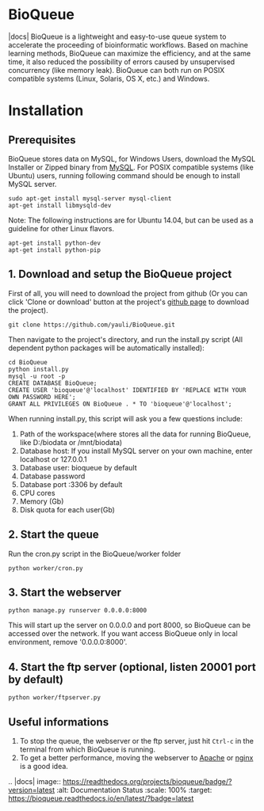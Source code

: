 # BioQueue
|docs|
BioQueue is a lightweight and easy-to-use queue system to accelerate the proceeding of bioinformatic workflows. Based on machine learning methods, BioQueue can maximize the efficiency, and at the same time, it also reduced the possibility of errors caused by unsupervised concurrency (like memory leak). BioQueue can both run on POSIX compatible systems (Linux, Solaris, OS X, etc.) and Windows.
# Installation
## Prerequisites
BioQueue stores data on MySQL, for Windows Users, download the MySQL Installer or Zipped binary from [MySQL](http://www.mysql.com/downloads/). For POSIX compatible systems (like Ubuntu) users, running following command should be enough to install MySQL server.
```
sudo apt-get install mysql-server mysql-client
apt-get install libmysqld-dev
```
Note: The following instructions are for Ubuntu 14.04, but can be used as a guideline for other Linux flavors.
```
apt-get install python-dev
apt-get install python-pip
```
## 1. Download and setup the BioQueue project
First of all, you will need to download the project from github (Or you can click 'Clone or download' button at the project's [github page](https://github.com/yauli/BioQueue) to download the project).
```
git clone https://github.com/yauli/BioQueue.git
```
Then navigate to the project's directory, and run the install.py script (All dependent python packages will be automatically installed):
```
cd BioQueue
python install.py
mysql -u root -p
CREATE DATABASE BioQueue;
CREATE USER 'bioqueue'@'localhost' IDENTIFIED BY 'REPLACE WITH YOUR OWN PASSWORD HERE';
GRANT ALL PRIVILEGES ON BioQueue . * TO 'bioqueue'@'localhost';
```
When running install.py, this script will ask you a few questions include:
 1. Path of the workspace(where stores all the data for running BioQueue, like D:/biodata or /mnt/biodata)
 2. Database host: If you install MySQL server on your own machine, enter localhost or 127.0.0.1
 3. Database user: bioqueue by default
 4. Database password
 5. Database port :3306 by default
 6. CPU cores
 7. Memory (Gb)
 8. Disk quota for each user(Gb)
## 2. Start the queue
Run the cron.py script in the BioQueue/worker folder
```
python worker/cron.py
```
## 3. Start the webserver
```
python manage.py runserver 0.0.0.0:8000
```
This will start up the server on 0.0.0.0 and port 8000, so BioQueue can be accessed over the network. If you want access BioQueue only in local environment, remove '0.0.0.0:8000'.
## 4. Start the ftp server (optional, listen 20001 port by default)
```
python worker/ftpserver.py
```
## Useful informations
1. To stop the queue, the webserver or the ftp server, just hit `Ctrl-c` in the terminal from which BioQueue is running.
2. To get a better performance, moving the webserver to [Apache](https://github.com/yauli/BioQueue/wiki/Use-CPBQueue-with-Apache-and-mod_wsgi) or [nginx](https://nginx.org) is a good idea. 

.. |docs| image:: https://readthedocs.org/projects/bioqueue/badge/?version=latest
    :alt: Documentation Status
    :scale: 100%
    :target: https://bioqueue.readthedocs.io/en/latest/?badge=latest
